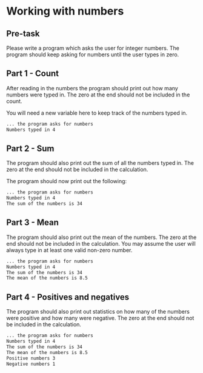
# Working with numbers

## Pre-task

Please write a program which asks the user for integer numbers. The program should keep asking for numbers until the user types in zero.

## Part 1 - Count

After reading in the numbers the program should print out how many numbers were typed in. The zero at the end should not be included in the count.

You will need a new variable here to keep track of the numbers typed in.

```markdown
... the program asks for numbers
Numbers typed in 4
```

## Part 2 - Sum

The program should also print out the sum of all the numbers typed in. The zero at the end should not be included in the calculation.

The program should now print out the following:

```markdown
... the program asks for numbers
Numbers typed in 4
The sum of the numbers is 34
```

## Part 3 - Mean

The program should also print out the mean of the numbers. The zero at the end should not be included in the calculation. You may assume the user will always type in at least one valid non-zero number.

```markdown
... the program asks for numbers
Numbers typed in 4
The sum of the numbers is 34
The mean of the numbers is 8.5
```

## Part 4 - Positives and negatives

The program should also print out statistics on how many of the numbers were positive and how many were negative. The zero at the end should not be included in the calculation.

```markdown
... the program asks for numbers
Numbers typed in 4
The sum of the numbers is 34
The mean of the numbers is 8.5
Positive numbers 3
Negative numbers 1
```
